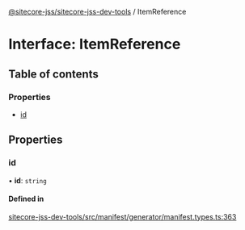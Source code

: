 [@sitecore-jss/sitecore-jss-dev-tools](../README.md) / ItemReference

# Interface: ItemReference

## Table of contents

### Properties

- [id](ItemReference.md#id)

## Properties

### id

• **id**: `string`

#### Defined in

[sitecore-jss-dev-tools/src/manifest/generator/manifest.types.ts:363](https://github.com/Sitecore/jss/blob/f24581e16/packages/sitecore-jss-dev-tools/src/manifest/generator/manifest.types.ts#L363)
